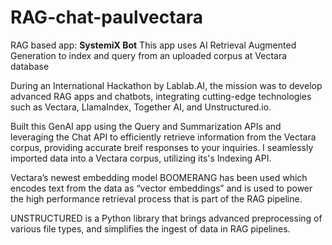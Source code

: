 # RAG-chat-paulvectara
 
RAG based app: ****SystemiX Bot****
This app uses AI Retrieval Augmented Generation to index and query from an uploaded corpus at Vectara database

During an International Hackathon by Lablab.AI, the mission was to develop advanced RAG apps and chatbots, integrating cutting-edge technologies such as Vectara, LlamaIndex, Together AI, and Unstructured.io.

Built this GenAI app using the Query and Summarization APIs and leveraging the Chat API to efficiently retrieve information from the Vectara corpus, providing accurate breif responses to your inquiries. I seamlessly imported data into a Vectara corpus, utilizing its's Indexing API.

Vectara’s newest embedding model BOOMERANG has been used which encodes text from the data as “vector embeddings” and is used to power the high performance retrieval process that is part of the RAG pipeline.

UNSTRUCTURED is a Python library that brings advanced preprocessing of various file types, and simplifies the ingest of data in RAG pipelines.